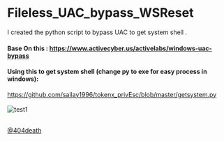 # Fileless_UAC_bypass_WSReset
I created the python script to bypass UAC to get system shell . <br>
#### Base On this : https://www.activecyber.us/activelabs/windows-uac-bypass

#### Using this to get system shell (change py to exe for easy process in windows): 
https://github.com/sailay1996/tokenx_privEsc/blob/master/getsystem.py
<br><br>
![test1](https://github.com/sailay1996/Fileless_UAC_bypass_WSReset/blob/master/2019-08-27_162454.jpg) <br><br>

[@404death](https://twitter.com/404death)





